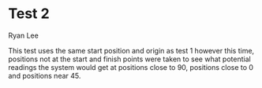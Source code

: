 # Test 2
Ryan Lee

This test uses the same start position and origin as test 1 however this time, positions not at the start and finish points were taken to see what potential readings the system would get at positions close to 90, positions close to 0 and positions near 45.